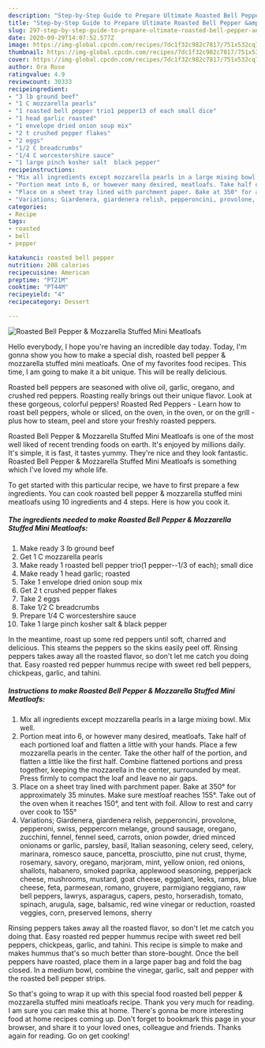 ```yaml
---
description: "Step-by-Step Guide to Prepare Ultimate Roasted Bell Pepper &amp;amp; Mozzarella Stuffed Mini Meatloafs"
title: "Step-by-Step Guide to Prepare Ultimate Roasted Bell Pepper &amp;amp; Mozzarella Stuffed Mini Meatloafs"
slug: 297-step-by-step-guide-to-prepare-ultimate-roasted-bell-pepper-and-amp-mozzarella-stuffed-mini-meatloafs
date: 2020-09-29T14:07:52.577Z
image: https://img-global.cpcdn.com/recipes/7dc1f32c982c7817/751x532cq70/roasted-bell-pepper-mozzarella-stuffed-mini-meatloafs-recipe-main-photo.jpg
thumbnail: https://img-global.cpcdn.com/recipes/7dc1f32c982c7817/751x532cq70/roasted-bell-pepper-mozzarella-stuffed-mini-meatloafs-recipe-main-photo.jpg
cover: https://img-global.cpcdn.com/recipes/7dc1f32c982c7817/751x532cq70/roasted-bell-pepper-mozzarella-stuffed-mini-meatloafs-recipe-main-photo.jpg
author: Ora Rose
ratingvalue: 4.9
reviewcount: 30333
recipeingredient:
- "3 lb ground beef"
- "1 C mozzarella pearls"
- "1 roasted bell pepper trio1 pepper13 of each small dice"
- "1 head garlic roasted"
- "1 envelope dried onion soup mix"
- "2 t crushed pepper flakes"
- "2 eggs"
- "1/2 C breadcrumbs"
- "1/4 C worcestershire sauce"
- "1 large pinch kosher salt  black pepper"
recipeinstructions:
- "Mix all ingredients except mozzarella pearls in a large mixing bowl. Mix well."
- "Portion meat into 6, or however many desired, meatloafs. Take half of each portioned loaf and flatten a little with your hands. Place a few mozzarella pearls in the center. Take the other half of the portion, and flatten a little like the first half. Combine flattened portions and press together, keeping the mozzarella in the center, surrounded by meat. Press firmly to compact the loaf and leave no air gaps."
- "Place on a sheet tray lined with parchment paper. Bake at 350° for approximately 35 minutes. Make sure mestloaf reaches 155°. Take out of the oven when it reaches 150°, and tent with foil. Allow to rest and carry over cook to 155°"
- "Variations; Giardenera, giardenera relish, pepperoncini, provolone, pepperoni, swiss, peppercorn melange, ground sausage, oregano, zucchini, fennel, fennel seed, carrots, onion powder, dried minced onionams or garlic, parsley, basil, Italian seasoning, celery seed, celery, marinara, romesco sauce, pancetta, prosciutto, pine nut crust, thyme, rosemary, savory, oregano, marjoram, mint, yellow onion, red onions, shallots, habanero, smoked paprika, applewood seasoning, pepperjack cheese, mushrooms, mustard, goat cheese, eggplant, leeks, ramps, blue cheese, feta, parmesean, romano, gruyere, parmigiano reggiano, raw bell peppers, lawrys, asparagus, capers, pesto, horseradish, tomato, spinach, arugula, sage, balsamic, red wine vinegar or reduction, roasted veggies, corn, preserved lemons, sherry"
categories:
- Recipe
tags:
- roasted
- bell
- pepper

katakunci: roasted bell pepper 
nutrition: 208 calories
recipecuisine: American
preptime: "PT21M"
cooktime: "PT44M"
recipeyield: "4"
recipecategory: Dessert

---
```



![Roasted Bell Pepper &amp; Mozzarella Stuffed Mini Meatloafs](https://img-global.cpcdn.com/recipes/7dc1f32c982c7817/751x532cq70/roasted-bell-pepper-mozzarella-stuffed-mini-meatloafs-recipe-main-photo.jpg)

Hello everybody, I hope you're having an incredible day today. Today, I'm gonna show you how to make a special dish, roasted bell pepper &amp; mozzarella stuffed mini meatloafs. One of my favorites food recipes. This time, I am going to make it a bit unique. This will be really delicious.

Roasted bell peppers are seasoned with olive oil, garlic, oregano, and crushed red peppers. Roasting really brings out their unique flavor. Look at these gorgeous, colorful peppers! Roasted Red Peppers - Learn how to roast bell peppers, whole or sliced, on the oven, in the oven, or on the grill - plus how to steam, peel and store your freshly roasted peppers.

Roasted Bell Pepper &amp; Mozzarella Stuffed Mini Meatloafs is one of the most well liked of recent trending foods on earth. It's enjoyed by millions daily. It's simple, it is fast, it tastes yummy. They're nice and they look fantastic. Roasted Bell Pepper &amp; Mozzarella Stuffed Mini Meatloafs is something which I've loved my whole life.


To get started with this particular recipe, we have to first prepare a few ingredients. You can cook roasted bell pepper &amp; mozzarella stuffed mini meatloafs using 10 ingredients and 4 steps. Here is how you cook it.

<!--inarticleads1-->

##### The ingredients needed to make Roasted Bell Pepper &amp; Mozzarella Stuffed Mini Meatloafs:

1. Make ready 3 lb ground beef
1. Get 1 C mozzarella pearls
1. Make ready 1 roasted bell pepper trio(1 pepper--1/3 of each); small dice
1. Make ready 1 head garlic; roasted
1. Take 1 envelope dried onion soup mix
1. Get 2 t crushed pepper flakes
1. Take 2 eggs
1. Take 1/2 C breadcrumbs
1. Prepare 1/4 C worcestershire sauce
1. Take 1 large pinch kosher salt &amp; black pepper


In the meantime, roast up some red peppers until soft, charred and delicious. This steams the peppers so the skins easily peel off. Rinsing peppers takes away all the roasted flavor, so don&#39;t let me catch you doing that. Easy roasted red pepper hummus recipe with sweet red bell peppers, chickpeas, garlic, and tahini. 

<!--inarticleads2-->

##### Instructions to make Roasted Bell Pepper &amp; Mozzarella Stuffed Mini Meatloafs:

1. Mix all ingredients except mozzarella pearls in a large mixing bowl. Mix well.
1. Portion meat into 6, or however many desired, meatloafs. Take half of each portioned loaf and flatten a little with your hands. Place a few mozzarella pearls in the center. Take the other half of the portion, and flatten a little like the first half. Combine flattened portions and press together, keeping the mozzarella in the center, surrounded by meat. Press firmly to compact the loaf and leave no air gaps.
1. Place on a sheet tray lined with parchment paper. Bake at 350° for approximately 35 minutes. Make sure mestloaf reaches 155°. Take out of the oven when it reaches 150°, and tent with foil. Allow to rest and carry over cook to 155°
1. Variations; Giardenera, giardenera relish, pepperoncini, provolone, pepperoni, swiss, peppercorn melange, ground sausage, oregano, zucchini, fennel, fennel seed, carrots, onion powder, dried minced onionams or garlic, parsley, basil, Italian seasoning, celery seed, celery, marinara, romesco sauce, pancetta, prosciutto, pine nut crust, thyme, rosemary, savory, oregano, marjoram, mint, yellow onion, red onions, shallots, habanero, smoked paprika, applewood seasoning, pepperjack cheese, mushrooms, mustard, goat cheese, eggplant, leeks, ramps, blue cheese, feta, parmesean, romano, gruyere, parmigiano reggiano, raw bell peppers, lawrys, asparagus, capers, pesto, horseradish, tomato, spinach, arugula, sage, balsamic, red wine vinegar or reduction, roasted veggies, corn, preserved lemons, sherry


Rinsing peppers takes away all the roasted flavor, so don&#39;t let me catch you doing that. Easy roasted red pepper hummus recipe with sweet red bell peppers, chickpeas, garlic, and tahini. This recipe is simple to make and makes hummus that&#39;s so much better than store-bought. Once the bell peppers have roasted, place them in a large paper bag and fold the bag closed. In a medium bowl, combine the vinegar, garlic, salt and pepper with the roasted bell pepper strips. 

So that's going to wrap it up with this special food roasted bell pepper &amp; mozzarella stuffed mini meatloafs recipe. Thank you very much for reading. I am sure you can make this at home. There's gonna be more interesting food at home recipes coming up. Don't forget to bookmark this page in your browser, and share it to your loved ones, colleague and friends. Thanks again for reading. Go on get cooking!
